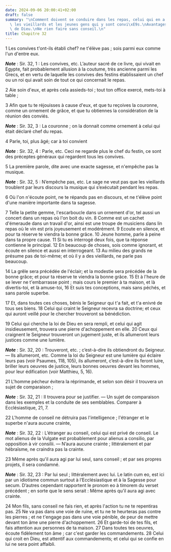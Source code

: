 ```yaml
---
date: 2024-09-06 20:00:41+02:00
draft: false
summary: "\nComment doivent se conduire dans les repas, celui qui en a le soin, et\
  \ les vieillards et les jeunes gens qui y sont convi\xE9s.\nAvantages de la crainte\
  \ de Dieu.\nNe rien faire sans conseil.\n"
title: Chapitre 32
---
```





1 Les convives t'ont-ils établi chef? ne t'élève pas ; sois parmi eux comme l'un d'entre eux.

***Note*** :  Sir. 32, 1 : Les convives, etc. L’auteur sacré de ce livre, qui vivait en Egypte, fait probablement allusion à la coutume, très ancienne parmi les Grecs, et en vertu de laquelle les convives des festins établissaient un chef ou un roi qui avait soin de tout ce qui concernait le repas.

2 Aie soin d'eux, et après cela assieds-toi ; tout ton office exercé, mets-toi à table ;


3 Afin que tu te réjouisses à cause d'eux, et que tu reçoives la couronne, comme un ornement de grâce, et que tu obtiennes la considération de la réunion des conviés.

***Note*** :  Sir. 32, 3 : La couronne ; on la donnait comme ornement à celui qui était déclaré chef du repas.

4 Parle, toi, plus âgé; car à toi convient

***Note*** :  Sir. 32, 4 : Parle, etc. Ceci ne regarde plus le chef du festin, ce sont des préceptes généraux qui regardent tous les convives.

5 La première parole, dite avec une exacte sagesse, et n'empêche pas la musique.

***Note*** :  Sir. 32, 5 : N’empêche pas, etc. Le sage ne veut pas que les vieillards troublent par leurs discours la musique qui s’exécutait pendant les repas.

6 Où l'on n'écoute point, ne te répands pas en discours, et ne t'élève point d'une manière importante dans ta sagesse.


7 Telle la petite gemme, l'escarboucle dans un ornement d'or, tel aussi un concert dans un repas où l'on boit du vin. 8 Comme est un cachet d'émeraude dans un travail d'or, ainsi est une troupe de musiciens dans lin repas où le vin est pris joyeusement et modérément. 9 Ecoute en silence, et pour ta réserve te viendra la bonne grâce. 10 Jeune homme, parle à peine dans ta propre cause. 11 Si tu es interrogé deux fois, que ta réponse contienne le principal. 12 En beaucoup de choses, sois comme ignorant, et écoute en silence et aussi en interrogeant. 13 Au milieu des grands ne présume pas de toi-même; et où il y a des vieillards, ne parle pas beaucoup.


14 La grêle sera précédée de l'éclair; et la modestie sera précédée de la bonne grâce; et pour ta réserve te viendra la bonne grâce. 15 Et à l'heure de se lever ne t'embarrasse point ; mais cours le premier à ta maison, et là divertis-toi, et là amuse-toi, 16 Et suis tes conceptions, mais sans péchés, et sans parole superbe.


17 Et, dans toutes ces choses, bénis le Seigneur qui t'a fait, et t'a enivré de tous ses biens. 18 Celui qui craint le Seigneur recevra sa doctrine; et ceux qui auront veillé pour le chercher trouveront sa bénédiction.


19 Celui qui cherche la loi de Dieu en sera rempli, et celui qui agit insidieusement, trouvera une pierre d'achoppement en elle. 20 Ceux qui craignent le Seigneur trouveront un jugement juste, et ils allumeront leurs justices comme une lumière.

***Note*** :  Sir. 32, 20 : Trouveront, etc. ; c’est-à-dire ils obtiendront du Seigneur. ― Ils allumeront, etc. Comme la loi du Seigneur est une lumière qui éclaire leurs pas (voir Psaumes, 118, 105), ils allumeront, c’est-à-dire ils feront luire, briller leurs oeuvres de justice, leurs bonnes oeuvres devant les hommes, pour leur édification (voir Matthieu, 5, 16).

21 L'homme pécheur évitera la réprimande, et selon son désir il trouvera un sujet de comparaison ;

***Note*** :  Sir. 32, 21 : Il trouvera pour se justifier. ― Un sujet de comparaison dans les exemples et la conduite de ses semblables. Comparer à Ecclésiastique, 21, 7.


22 L'homme de conseil ne détruira pas l'intelligence ; l'étranger et le superbe n'aura aucune crainte,

***Note*** :  Sir. 32, 22 : L’étranger au conseil, celui qui est privé de conseil. Le mot alienus de la Vulgate est probablement pour alienus a consilio, par opposition à vir consilii. ― N’aura aucune crainte ; littéralement et par hébraïsme, ne craindra pas la crainte.

23 Même après qu'il aura agi par lui seul, sans conseil ; et par ses propres projets, il sera condamné.

***Note*** :  Sir. 32, 23 : Par lui seul ; littéralement avec lui. Le latin cum eo, est ici par un idiotisme commun surtout à l’Ecclésiastique et à la Sagesse pour secum. D’autres cependant rapportent le pronom eo à timorem du verset précédent ; en sorte que le sens serait : Même après qu’il aura agi avec crainte.

24 Mon fils, sans conseil ne fais rien, et après l'action tu ne te repentiras pas. 25 Ne va pas dans une voie de ruine, et tu ne te heurteras pas contre les pierres ; et ne t'engage pas dans une voie pénible, de peur de mettre devant ton âme une pierre d'achoppement. 26 Et garde-toi de tes fils, et fais attention aux personnes de ta maison. 27 Dans toutes tes oeuvres, écoute fidèlement ton âme ; car c'est garder les commandements. 28 Celui qui croit en Dieu, est attentif aux commandements; et celui qui se confie en lui ne sera point affaibli.

